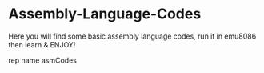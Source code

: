 # Assembly-Language-Codes
Here you will find some basic assembly language codes, run it in emu8086 then learn &amp; ENJOY!

rep  name asmCodes
